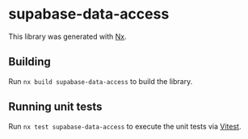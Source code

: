 # supabase-data-access

This library was generated with [Nx](https://nx.dev).

## Building

Run `nx build supabase-data-access` to build the library.

## Running unit tests

Run `nx test supabase-data-access` to execute the unit tests via [Vitest](https://vitest.dev/).

